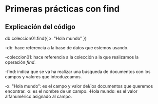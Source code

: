 # Primeras prácticas con find

## Explicación del código

db.coleccion01.find({
  x: "Hola mundo"
})

-db: hace referencia a la base de datos que estemos usando.

-coleccion01: hace referencia a la colección a la que realizamos la operación *find*.

-find: indica que se va ha realizar una búsqueda de documentos con los campos y valores que introduzcamos.

-x: "Hola mundo": es el campo y valor del/los documentos que queremos encontrar.
    ·x: es el nombre de un campo.
    ·Hola mundo: es el valor alfanumérico asignado al campo.
